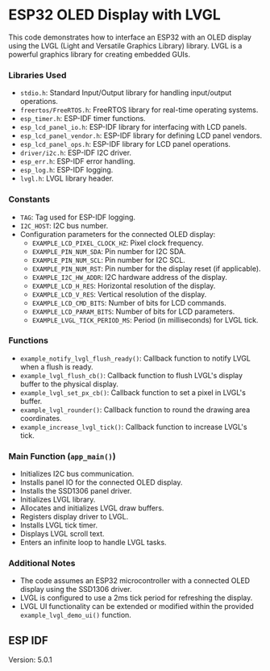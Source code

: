 # ESP32 OLED Display with LVGL

This code demonstrates how to interface an ESP32 with an OLED display using the LVGL (Light and Versatile Graphics Library) library. LVGL is a powerful graphics library for creating embedded GUIs.

### Libraries Used
- `stdio.h`: Standard Input/Output library for handling input/output operations.
- `freertos/FreeRTOS.h`: FreeRTOS library for real-time operating systems.
- `esp_timer.h`: ESP-IDF timer functions.
- `esp_lcd_panel_io.h`: ESP-IDF library for interfacing with LCD panels.
- `esp_lcd_panel_vendor.h`: ESP-IDF library for defining LCD panel vendors.
- `esp_lcd_panel_ops.h`: ESP-IDF library for LCD panel operations.
- `driver/i2c.h`: ESP-IDF I2C driver.
- `esp_err.h`: ESP-IDF error handling.
- `esp_log.h`: ESP-IDF logging.
- `lvgl.h`: LVGL library header.

### Constants
- `TAG`: Tag used for ESP-IDF logging.
- `I2C_HOST`: I2C bus number.
- Configuration parameters for the connected OLED display:
  - `EXAMPLE_LCD_PIXEL_CLOCK_HZ`: Pixel clock frequency.
  - `EXAMPLE_PIN_NUM_SDA`: Pin number for I2C SDA.
  - `EXAMPLE_PIN_NUM_SCL`: Pin number for I2C SCL.
  - `EXAMPLE_PIN_NUM_RST`: Pin number for the display reset (if applicable).
  - `EXAMPLE_I2C_HW_ADDR`: I2C hardware address of the display.
  - `EXAMPLE_LCD_H_RES`: Horizontal resolution of the display.
  - `EXAMPLE_LCD_V_RES`: Vertical resolution of the display.
  - `EXAMPLE_LCD_CMD_BITS`: Number of bits for LCD commands.
  - `EXAMPLE_LCD_PARAM_BITS`: Number of bits for LCD parameters.
  - `EXAMPLE_LVGL_TICK_PERIOD_MS`: Period (in milliseconds) for LVGL tick.

### Functions
- `example_notify_lvgl_flush_ready()`: Callback function to notify LVGL when a flush is ready.
- `example_lvgl_flush_cb()`: Callback function to flush LVGL's display buffer to the physical display.
- `example_lvgl_set_px_cb()`: Callback function to set a pixel in LVGL's buffer.
- `example_lvgl_rounder()`: Callback function to round the drawing area coordinates.
- `example_increase_lvgl_tick()`: Callback function to increase LVGL's tick.

### Main Function (`app_main()`)
- Initializes I2C bus communication.
- Installs panel IO for the connected OLED display.
- Installs the SSD1306 panel driver.
- Initializes LVGL library.
- Allocates and initializes LVGL draw buffers.
- Registers display driver to LVGL.
- Installs LVGL tick timer.
- Displays LVGL scroll text.
- Enters an infinite loop to handle LVGL tasks.

### Additional Notes
- The code assumes an ESP32 microcontroller with a connected OLED display using the SSD1306 driver.
- LVGL is configured to use a 2ms tick period for refreshing the display.
- LVGL UI functionality can be extended or modified within the provided `example_lvgl_demo_ui()` function.

## ESP IDF
Version: 5.0.1
